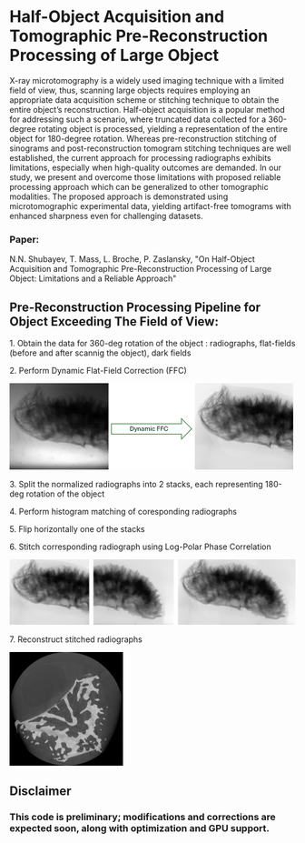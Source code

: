 <h1>Half-Object Acquisition and Tomographic Pre-Reconstruction Processing of Large Object</h1>
<p>
X-ray microtomography is a widely used imaging technique with a limited field of view, thus, scanning large objects requires employing an appropriate data acquisition scheme or stitching technique to obtain the entire object’s reconstruction. Half-object acquisition is a popular method for addressing such a scenario, where truncated data collected for a 360-degree rotating object is processed, yielding a representation of the entire object for 180-degree rotation. Whereas pre-reconstruction stitching of sinograms and post-reconstruction tomogram stitching techniques are well established, the current approach for processing radiographs exhibits limitations, especially when high-quality outcomes are demanded. In our study, we present and overcome those limitations with proposed reliable processing approach which can be generalized to other tomographic modalities. The proposed approach is demonstrated using microtomographic experimental data, yielding artifact-free tomograms with enhanced sharpness even for challenging datasets.
</p>
<h3>Paper:</h3>
<p>N.N. Shubayev, T. Mass, L. Broche, P. Zaslansky, "On Half-Object Acquisition and Tomographic Pre-Reconstruction Processing of Large Object: Limitations and a Reliable Approach"</p> 
<h2>Pre-Reconstruction Processing Pipeline for Object Exceeding The Field of View:</h2>
<p>1. Obtain the data for 360-deg rotation of the object : radiographs, flat-fields (before and after scannig the object), dark fields </p>
<p>2. Perform Dynamic Flat-Field Correction (FFC) </p>
<img src="images\DFFC.png" alt="DFFC" width="500"/><br>
<p>3. Split the normalized radiographs into 2 stacks, each representing 180-deg rotation of the object</p>
<p>4. Perform histogram matching of coresponding radiographs</p>
<p>5. Flip horizontally one of the stacks </p>
<p>6. Stitch corresponding radiograph using Log-Polar Phase Correlation</p>
<img src="images\stitch.png" alt="DFFC" width="600"/><br>
<p>7. Reconstruct stitched radiographs</p>
<img src="images\image__rec1193.jpg" alt="DFFC" width="200"/><br>
<h2>Disclaimer</h2>
<h3>This code is preliminary; modifications and corrections are expected soon, along with optimization and GPU support.</h3>
